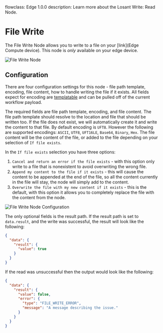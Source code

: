 flowclass: Edge 1.0.0
description: Learn more about the Losant Write: Read Node.

# File Write

The File Write Node allows you to write to a file on your [link](Edge Compute device). This node is *only* available on your edge device.

![File Write Node](/images/workflows/data/file-write-node.png "File Write Node")

## Configuration

There are four configuration settings for this node - file path template, encoding, file content, how to handle writing the file if it exists. All fields expect for encoding are [templatable](/workflows/accessing-payload-data/#string-templates) and can be pulled off of the current workflow payload.

The required fields are file path template, encoding, and file content. The file path template should resolve to the location and file that should be written too. If the file does not exist, we will automatically create it and write the content to that file. By default encoding is `UFT8`. However the following are supported encodings: `ASCII`, `UTF8`, `UFT16LE`, `Base64`, `Binary`, `Hex`. The file content will be the content of the file, or added to the file depending on your selection of `If file exists`.

In the `If file exists` selection you have three options:
1. `Cancel and return an error if the file exists` - with this option only write to a file that is nonexistent to avoid overwriting the wrong file.
2. `Append my content to the file if it exists` - this will cause the content to be appended at the end of the file, so all the content currently in the file will stay, the node will simply add to the content.
3. `Overwrite the file with my new content if it exists` - this is the default, with this option it allows you to completely replace the file with the content from the node.

![File Write Node Configuration](/images/workflows/data/file-write-node-configuration.png "File Write Node Configuration")

The only optional fields is the result path. If the result path is set to `data.result`, and the write was successful, the result will look like the following:

```json
{
  "data": {
    "result": {
      "value": true
    }
  }
}
```

If the read was unsuccessful then the output would look like the following:

```json
{
  "data": {
    "result": {
      "value": false,
      "error": {
        "type": "FILE_WRITE_ERROR",
        "message": "A message describing the issue."
      }
    }
  }
}
```
